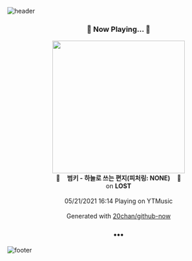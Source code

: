 ![header](https://capsule-render.vercel.app/api?type=wave&height=170&section=header&text=Hi.%20I'm%20SHIFT&fontColor=090707&fontAlignX=45&fontAlignY=65&fontSize=100)

<h3 align="center">🎵 Now Playing... 🎵</h3>
<p align="center">
  <a href="https://music.youtube.com/watch?v=4q5qhPOzhC0">
    <img width="300" src="https://lh3.googleusercontent.com/jng5f7gh6tQtpaVWFsraN-Nk3uM0yTh_yX5DQS0tFuvz9L3fUUn15_zbe9jtvdVUbt2rnvr1k6cnAhyN">
  </a>
  <br>
  🎵&nbsp&nbsp&nbsp <b>범키 - 하늘로 쓰는 편지(피처링: NONE)</b> &nbsp&nbsp&nbsp🎵
  <br>
  on <b>LOST</b>
  
  <br />
  <br />
  05/21/2021 16:14 Playing on YTMusic
  <br />
  <br />
  Generated with <a href="https://github.com/20chan/github-now">20chan/github-now</a>
</p>

<h3 align="center">•••</h3>

![footer](https://capsule-render.vercel.app/api?type=wave&height=150&section=footer)
